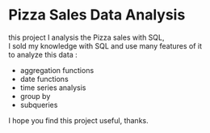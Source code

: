 # Pizza Sales Data Analysis

this project I analysis the Pizza sales with SQL,<br>
I sold my knowledge with SQL and use many features of it <br>
to analyze this data :

- aggregation functions
- date functions
- time series analysis
- group by
- subqueries

I hope you find this project useful,
thanks.
